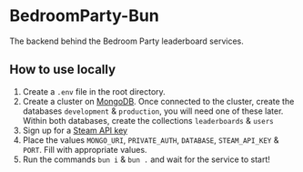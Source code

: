 # BedroomParty-Bun
The backend behind the Bedroom Party leaderboard services.

## How to use locally
1. Create a `.env` file in the root directory.
2. Create a cluster on [MongoDB](https://cloud.mongodb.com/). Once connected to the cluster, create the databases `development` & `production`, you will need one of these later. Within both databases, create the collections `leaderboards` & `users`
3. Sign up for a [Steam API key](https://steamcommunity.com/dev/apikey)
4. Place the values `MONGO_URI`, `PRIVATE_AUTH`, `DATABASE`, `STEAM_API_KEY` & `PORT`. Fill with appropriate values.
5. Run the commands `bun i` & `bun .` and wait for the service to start!